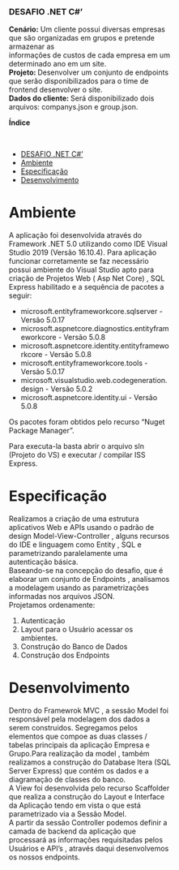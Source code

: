 <div class="editormd-preview" style="display: block; width: 360px; top: 161px; height: 420px;"><div class="markdown-body editormd-preview-container editormd-preview-active" previewcontainer="true" style="padding: 20px;"><h3 id="h3-desafio-net-c-"><a name="DESAFIO .NET C#’" class="reference-link"></a><span class="header-link octicon octicon-link"></span>DESAFIO .NET C#’</h3><p><strong>Cenário:</strong> Um cliente possui diversas empresas que são organizadas em grupos e pretende armazenar as<br>informações de custos de cada empresa em um determinado ano em um site.<br><strong>Projeto: </strong>Desenvolver um conjunto de endpoints que serão disponibilizados para o time de frontend desenvolver o site.<br><strong>Dados do cliente: </strong>Será disponibilizado dois arquivos: companys.json e group.json.</p>
<p><strong>Índice</strong></p>
<div class="editormd-toc-menu"><div class="markdown-toc editormd-markdown-toc"><ul class="markdown-toc-list" style=""></div><br><div class="markdown-toc editormd-markdown-toc"><ul class="markdown-toc-list"><li><a class="toc-level-3" href="#DESAFIO .NET C#’" level="3">DESAFIO .NET C#’</a></li><li><a class="toc-level-1" href="#Ambiente" level="1">Ambiente</a></li><li><a class="toc-level-1" href="#Especificação" level="1">Especificação</a></li><li><a class="toc-level-1" href="#Desenvolvimento" level="1">Desenvolvimento</a><ul></ul></li></ul></div><h1 id="h1-ambiente"><a name="Ambiente" class="reference-link"></a><span class="header-link octicon octicon-link"></span>Ambiente</h1><p>A aplicação foi desenvolvida através do Framework .NET 5.0 utilizando como IDE Visual Studio 2019 (Versão 16.10.4). Para aplicação funcionar corretamente se faz necessário possui ambiente do Visual Studio apto para criação de Projetos Web ( Asp Net Core) , SQL Express habilitado e a sequência de pacotes  a seguir:</p>
<ul>
<li>microsoft.entityframeworkcore.sqlserver - Versão 5.0.17 </li><li>microsoft.aspnetcore.diagnostics.entityframeworkcore - Versão 5.0.8 </li><li>microsoft.aspnetcore.identity.entityframeworkcore - Versão 5.0.8</li><li>microsoft.entityframeworkcore.tools - Versão 5.0.17</li><li>microsoft.visualstudio.web.codegeneration.design - Versão 5.0.2</li><li>microsoft.aspnetcore.identity.ui - Versão 5.0.8</li></ul>
<p>Os pacotes foram obtidos pelo recurso “Nuget Package Manager”.</p>
<p>Para executa-la basta abrir o arquivo sln (Projeto do VS) e executar / compilar ISS Express.</p>
<h1 id="h1-especifica-o"><a name="Especificação" class="reference-link"></a><span class="header-link octicon octicon-link"></span>Especificação</h1><p>Realizamos a criação de uma estrutura aplicativos Web e APIs usando o padrão de design Model-View-Controller , alguns recursos do IDE e linguagem como Entity , SQL e parametrizando paralelamente uma autenticação básica.<br>Baseando-se na concepção do desafio, que é elaborar um conjunto de Endpoints , analisamos a modelagem usando as parametrizações informadas nos arquivos JSON.<br>Projetamos ordenamente:</p>
<ol>
<li>Autenticação</li><li>Layout para o Usuário acessar os ambientes.</li><li>Construção do Banco de Dados</li><li>Construção dos Endpoints</li></ol>
<h1 id="h1-desenvolvimento"><a name="Desenvolvimento" class="reference-link"></a><span class="header-link octicon octicon-link"></span>Desenvolvimento</h1><p>Dentro do Framewrok MVC , a sessão Model foi responsável pela modelagem dos dados a serem construidos. Segregamos pelos elementos que compoe as duas classes / tabelas principais da aplicação Empresa e Grupo.Para realização da model , também realizamos a construção do Database Itera (SQL Server Express) que contém os dados e a diagramação de classes do banco.<br>A View foi desenvolvida pelo recurso Scaffolder que realiza a construção do Layout e Interface da Aplicação tendo em vista o que está parametrizado via a Sessão Model.<br>A partir da sessão Controller podemos definir a camada de backend da aplicação que processará as informações requisitadas pelos Usuários e API’s , através daqui desenvolvemos os nossos endpoints.</p>
</div></div>
